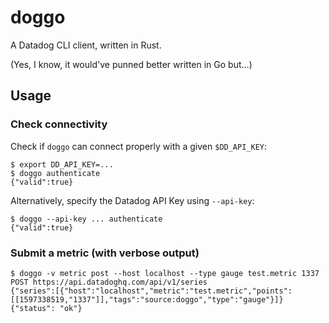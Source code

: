 doggo
===

A Datadog CLI client, written in Rust.

(Yes, I know, it would've punned better written in Go but...)


## Usage

### Check connectivity

Check if `doggo` can connect properly with a given `$DD_API_KEY`:


```
$ export DD_API_KEY=...
$ doggo authenticate
{"valid":true}
```

Alternatively, specify the Datadog API Key using `--api-key`:

```
$ doggo --api-key ... authenticate
{"valid":true}
```

### Submit a metric (with verbose output)

```
$ doggo -v metric post --host localhost --type gauge test.metric 1337
POST https://api.datadoghq.com/api/v1/series
{"series":[{"host":"localhost","metric":"test.metric","points":[[1597338519,"1337"]],"tags":"source:doggo","type":"gauge"}]}
{"status": "ok"}
```
